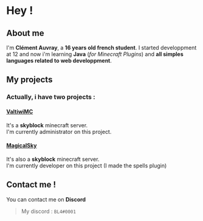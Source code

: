 # Hey !
## About me
I'm **Clément Auvray**, a **16 years old french student**.
I started developpment at 12 and now i'm learning **Java** (*for Minecraft Plugins*) and **all simples languages related to web developpment**.

## My projects
### Actually, i have two projects :
#### [ValtiwiMC](https://valtiwimc.fr)
It's a **skyblock** minecraft server.  
I'm currently administrator on this project.
#### [MagicalSky](https://magicalsky.fr)
It's also a **skyblock** minecraft server.  
I'm currently developer on this project (I made the spells plugin)

## Contact me !
You can contact me on **Discord**
> My discord : `BL4#0001`

